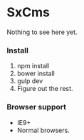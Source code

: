 # SxCms

Nothing to see here yet.

### Install
1. npm install
2. bower install
3. gulp dev
4. Figure out the rest.

### Browser support
* IE9+
* Normal browsers.

